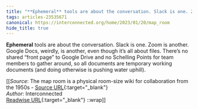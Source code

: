 ```yaml
---
title: "**Ephemeral** tools are about the conversation. Slack is one. Zoom ..."
tags: articles-23535671
canonical: https://interconnected.org/home/2023/01/20/map_room
hide_title: true
---
```


**Ephemeral** tools are about the conversation. Slack is one. Zoom is another. Google Docs, weirdly, is another, even though it’s all about files. There’s no shared “front page” to Google Drive and no Schelling Points for team members to gather around, so all documents are temporary working documents (and doing otherwise is pushing water uphill).


[[_Source_: The map room is a physical room-size wiki for collaboration from the 1950s - [Source URL](https://interconnected.org/home/2023/01/20/map_room){:target="_blank"}<br>
_Author_: Interconnected<br>
[Readwise URL](https://readwise.io/open/460925913){:target="_blank"}
::wrap]]